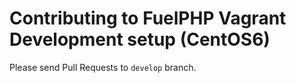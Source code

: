 # Contributing to FuelPHP Vagrant Development setup (CentOS6)

Please send Pull Requests to `develop` branch.
